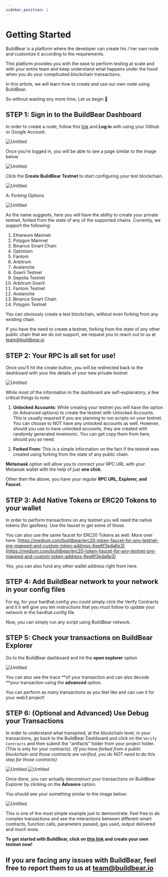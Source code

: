 ```yaml
---
sidebar_position: 1
---
```

# Getting Started

BuildBear is a platform where the developer can create his / her own node and customize it according to the requirements. 

This platform provides you with the ease to perform testing at scale and with your entire team and keep understand what happens under the hood when you do your complicated blockchain transactions. 

In this article, we will learn how to create and use our own node using BuildBear. 

So without wasting any more time, Let us begin 🚀

## STEP 1: Sign in to the BuildBear Dashboard

In order to create a node, follow this [link](https://bit.ly/buildbear-dashboard) and **Log in** with using your Github or Google Account.

![Untitled](./images/Untitled.jpeg)

Once you’re logged in, you will be able to see a page similar to the image below

![Untitled](./images/Dasboard.jpg)

Click the **Create BuildBear Testnet**  to start configuring your test blockchain.

![Untitled](./images/testnet.jpeg)

A: Forking Options

![Untitled](./images/chaindetails.jpeg)

As the name suggests, here you will have the ability to create your private testnet, forked from the state of any of the supported chains.  Currently, we support the following:

1. Ethereum Mainnet
2. Polygon Mainnet
3. Binance Smart Chain
4. Optimism
5. Fantom
6. Arbitrum
7. Avalanche 
8. Goerli Testnet
9. Sepolia Testnet
10. Arbitrum Goerli
11. Fantom Testnet
12. Avalanche 
13. Binance Smart Chain
14. Polygon Testnet
    

You can obviously create a test blockchain, without even forking from any existing chain.

If you have the need to create a testnet, forking from the state of any other public chain that we do not support, we request you to reach out to us at team@buildbear.io

## STEP 2: Your RPC Is all set for use!

Once you’ll hit the create button, you will be redirected back to the dashboard with your the details of your new private testnet

![Untitled](./images/Untitled%204.jpeg)

While most of the information in the dashboard are self-explanatory, a few critical things to note:

1. **Unlocked Accounts**:
While creating your testnet you will have the option (in Advanced options) to create the testnet with Unlocked Accounts.  This is usually required if you are planning to run scripts on your testnet.  You can choose to NOT have any unlocked accounts as well.  However, should you use to have unlocked accounts, they are created with randomly generated mnemonic.  You can get copy them from here, should you so need.

1. **Forked From**: 
This is a simple information on the fact if the testnet was created using forking from the state of any public chain.

**Metamask** option will allow you to connect your RPC URL with your Metamak wallet with the help of just **one click.** 

Other then the above, you have your regular **RPC URL, Explorer, and Faucet.** 

## STEP 3: Add Native Tokens or ERC20 Tokens to your wallet

In order to perform transactions on any testnet you will need the native tokens (for gasfees).  Use the faucet to get some of those.

You can also use the same faucet for ERC20 Tokens as well.  More over here: [https://medium.com/buildbear/erc20-token-faucet-for-any-testnet-pre-mapped-and-custom-token-address-6ee6f3eda6e3](https://medium.com/buildbear/erc20-token-faucet-for-any-testnet-pre-mapped-and-custom-token-address-6ee6f3eda6e3)

Yes, you can also fund any other wallet address right from here.

## STEP 4: Add BuildBear network to your network in your config files 

For eg, for your hardhat.config you could simply click the Verify Contracts and it it will give you teh instructions that you must follow to update your network in the hardhat.config file 


Now, you can simply run any script using BuildBear network. 

## STEP 5: Check your transactions on BuildBear Explorer

Go to the BuildBear dashboard and hit the **open explorer** option 

![Untitled](./images/exp.jpeg)

You can also see the trace **of your transaction and can also decode **your transaction using the **advanced** option. 

You can perform as many transactions as you feel like and can use it for your web3 project! 

## STEP 6: (Optional and Advanced) Use Debug your Transactions

In order to understand what transpired, at the blockchain level, in your transactions, go back to the BuildBear Dashboard and click on the `Verify Contracts` and then submit the “artifacts” folder from your project folder. (This is only for your contracts).  *{If you have forked from a public blockchain and those contracts are verified, you do NOT need to do this step for those contracts}*

![Untitled](./images/Untitled%204.jpeg)
![Untitled](./images/new.jpeg)

Once done, you can actually deconstruct your transactions on BuildBear Explorer by clicking on the **Advance** option.

You should see your something similar to the image below:

 

![Untitled](./images/Explorer-BuildBear.png)

This is one of the most simple example just to demonstrate.  Feel free to do complex transactions and see the interactions between different smart contracts, function calls, parameters passed, gas used, output delivered and much more.

**To get started with BuildBear, click on [this link](http://buildbear.io) and create your own testnet now!** 


## If you are facing any issues with BuildBear, feel free to report them to us at **[team@buildbear.io](mailto:team@buildbear.io)**